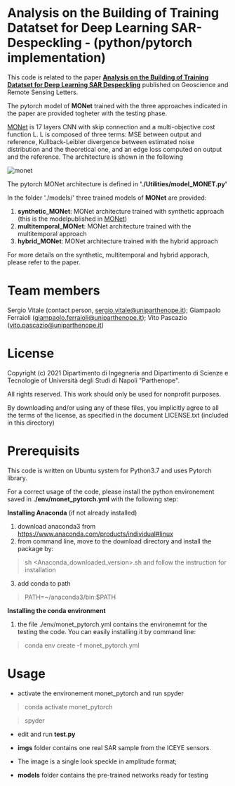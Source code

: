 # Analysis on the Building of Training Datatset for Deep Learning SAR-Despeckling - (python/pytorch implementation)

This code is related to the paper 
[**Analysis on the Building of Training Datatset for Deep Learning SAR Despeckling**](https://ieeexplore.ieee.org/document/9474572) published on Geoscience and Remote Sensing Letters.

The pytorch model of **MONet** trained with the three approaches indicated in the paper are provided togheter with the testing phase.

[MONet](https://ieeexplore.ieee.org/document/9261137) is 17 layers CNN with skip connection and a multi-objective cost function L. L is composed of three terms: MSE between output and reference, Kullback-Leibler divergence between estimated noise distribution and the theoretical one, and an edge loss computed on output and the reference. The architecture is shown in the following

![monet](https://user-images.githubusercontent.com/85936968/122596576-5d93a500-d06a-11eb-8ab3-90e44a7d61a2.PNG)

The pytorch MONet architecture is defined in **'./Utilities/model_MONET.py'**

In the folder './models/' three trained models of **MONet** are provided:
 1. **synthetic_MONet**: MONet architecture trained with synthetic approach (this is the modelpublished in [MONet](https://ieeexplore.ieee.org/document/9261137))
 2. **multitemporal_MONet**: MONet architecture trained with the multitemporal approach
 3. **hybrid_MONet**: MONet architecture trained with the hybrid approach
 
For more details on the synthetic, multitemporal and hybrid apporach, please refer to the paper.

# Team members
 Sergio Vitale    (contact person, sergio.vitale@uniparthenope.it);
 Giampaolo Ferraioli (giampaolo.ferraioli@uniparthenope.it);
 Vito Pascazio (vito.pascazio@uniparthenope.it)
 
# License
Copyright (c) 2021 Dipartimento di Ingegneria and Dipartimento di Scienze e Tecnologie of Università degli Studi di Napoli "Parthenope".

All rights reserved. This work should only be used for nonprofit purposes.

By downloading and/or using any of these files, you implicitly agree to all the
terms of the license, as specified in the document LICENSE.txt
(included in this directory)

# Prerequisits
This code is written on Ubuntu system for Python3.7 and uses Pytorch library.

For a correct usage of the code, please install the python environement saved in **./env/monet_pytorch.yml** with the following step:

**Installing Anaconda** (if not already installed)

1. download anaconda3 from https://www.anaconda.com/products/individual#linux
2. from command line, move to the download directory and install the package by:
> sh <Anaconda_downloaded_version>.sh and follow the instruction for installation
3. add conda to path
> PATH=~/anaconda3/bin:$PATH

**Installing the conda environment**
1. the file ./env/monet_pytorch.yml contains the environemnt for the testing the code. You can easily installing it by command line:

> conda env create -f monet_pytorch.yml

# Usage 
* activate the environement monet_pytorch and run spyder
> conda activate monet_pytorch

> spyder
* edit and run **test.py**
*  **imgs** folder contains one real SAR sample from the ICEYE sensors.
* The image is a  single look speckle in amplitude format;

* **models** folder contains the pre-trained networks ready for testing
